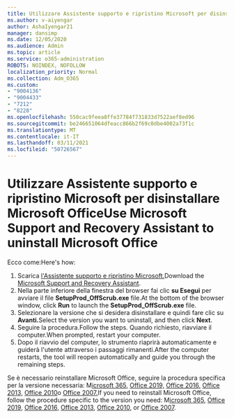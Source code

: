 ```yaml
---
title: Utilizzare Assistente supporto e ripristino Microsoft per disinstallare Microsoft Office
ms.author: v-aiyengar
author: AshaIyengar21
manager: dansimp
ms.date: 12/05/2020
ms.audience: Admin
ms.topic: article
ms.service: o365-administration
ROBOTS: NOINDEX, NOFOLLOW
localization_priority: Normal
ms.collection: Adm_O365
ms.custom:
- "9004136"
- "9004433"
- "7212"
- "8228"
ms.openlocfilehash: 550cac9feea8ffe37784f731833d7522aef8ed96
ms.sourcegitcommit: be246651064dfeacc866b2f69c0dbe4002a73f1c
ms.translationtype: MT
ms.contentlocale: it-IT
ms.lasthandoff: 03/11/2021
ms.locfileid: "50726567"
---
```

# <a name="use-microsoft-support-and-recovery-assistant-to-uninstall-microsoft-office"></a><span data-ttu-id="a7de3-102">Utilizzare Assistente supporto e ripristino Microsoft per disinstallare Microsoft Office</span><span class="sxs-lookup"><span data-stu-id="a7de3-102">Use Microsoft Support and Recovery Assistant to uninstall Microsoft Office</span></span>

<span data-ttu-id="a7de3-103">Ecco come:</span><span class="sxs-lookup"><span data-stu-id="a7de3-103">Here's how:</span></span>

1. <span data-ttu-id="a7de3-104">Scarica [l'Assistente supporto e ripristino Microsoft.](https://go.microsoft.com/fwlink/?linkid=2139122)</span><span class="sxs-lookup"><span data-stu-id="a7de3-104">Download the [Microsoft Support and Recovery Assistant](https://go.microsoft.com/fwlink/?linkid=2139122).</span></span>
1. <span data-ttu-id="a7de3-105">Nella parte inferiore della finestra del browser fai clic **su Esegui** per avviare il file **SetupProd_OffScrub.exe** file.</span><span class="sxs-lookup"><span data-stu-id="a7de3-105">At the bottom of the browser window, click **Run** to launch the **SetupProd_OffScrub.exe** file.</span></span>
1. <span data-ttu-id="a7de3-106">Selezionare la versione che si desidera disinstallare e quindi fare clic su **Avanti.**</span><span class="sxs-lookup"><span data-stu-id="a7de3-106">Select the version you want to uninstall, and then click **Next**.</span></span>
1. <span data-ttu-id="a7de3-107">Seguire la procedura.</span><span class="sxs-lookup"><span data-stu-id="a7de3-107">Follow the steps.</span></span> <span data-ttu-id="a7de3-108">Quando richiesto, riavviare il computer.</span><span class="sxs-lookup"><span data-stu-id="a7de3-108">When prompted, restart your computer.</span></span>
1. <span data-ttu-id="a7de3-109">Dopo il riavvio del computer, lo strumento riaprirà automaticamente e guiderà l'utente attraverso i passaggi rimanenti.</span><span class="sxs-lookup"><span data-stu-id="a7de3-109">After the computer restarts, the tool will reopen automatically and guide you through the remaining steps.</span></span>

<span data-ttu-id="a7de3-110">Se è necessario reinstallare Microsoft Office, seguire la procedura specifica per la versione necessaria: M[icrosoft 365,](https://go.microsoft.com/fwlink/?linkid=2138843) [Office 2019,](https://go.microsoft.com/fwlink/?linkid=2138843) [Office 2016,](https://go.microsoft.com/fwlink/?linkid=2138919) [Office 2013,](https://go.microsoft.com/fwlink/?linkid=2138919) [Office 2010](https://go.microsoft.com/fwlink/?linkid=2139237)o [Office 2007.](https://go.microsoft.com/fwlink/?linkid=2138644)</span><span class="sxs-lookup"><span data-stu-id="a7de3-110">If you need to reinstall Microsoft Office, follow the procedure specific to the version you need: M[icrosoft 365](https://go.microsoft.com/fwlink/?linkid=2138843), [Office 2019](https://go.microsoft.com/fwlink/?linkid=2138843), [Office 2016](https://go.microsoft.com/fwlink/?linkid=2138919), [Office 2013](https://go.microsoft.com/fwlink/?linkid=2138919), [Office 2010](https://go.microsoft.com/fwlink/?linkid=2139237), or [Office 2007](https://go.microsoft.com/fwlink/?linkid=2138644).</span></span>
